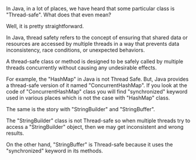In Java, in a lot of places, we have heard that some particular class is "Thread-safe". What does that even mean?

Well, it is pretty straightforward.

In Java, thread safety refers to the concept of ensuring that shared data or resources are accessed by multiple threads in a way that prevents data inconsistency, race conditions, or unexpected behaviors.

A thread-safe class or method is designed to be safely called by multiple threads concurrently without causing any undesirable effects.

For example, the "HashMap" in Java is not Thread Safe. But, Java provides a thread-safe version of it named "ConcurrentHashMap". If you look at the code of "ConcurrentHashMap" class you will find "synchronized" keyword used in various places which is not the case with "HashMap" class.

The same is the story with "StringBuilder" and "StringBuffer".

The "StringBuilder" class is not Thread-safe so when multiple threads try to access a "StringBuilder" object, then we may get inconsistent and wrong results.

On the other hand, "StringBuffer" is Thread-safe because it uses the "synchronized" keyword in its methods.
